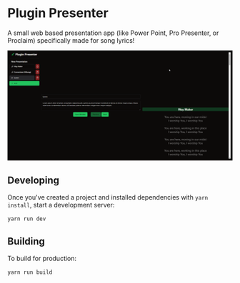 # Plugin Presenter

A small web based presentation app (like Power Point, Pro Presenter, or Proclaim) specifically made for song lyrics!

![Plugin Presenter Preview](./.github/screenshots/preview.png)

## Developing

Once you've created a project and installed dependencies with `yarn install`, start a development server:

```bash
yarn run dev
```

## Building

To build for production:

```bash
yarn run build
```
